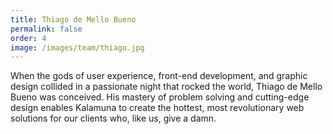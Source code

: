 ```yaml
---
title: Thiago de Mello Bueno
permalink: false
order: 4
image: /images/team/thiago.jpg
---
```


When the gods of user experience, front-end development, and graphic design collided in a passionate night that rocked the world, Thiago de Mello Bueno was conceived. His mastery of problem solving and cutting-edge design enables Kalamuna to create the hottest, most revolutionary web solutions for our clients who, like us, give a damn.
